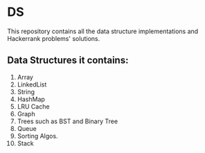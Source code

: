 # DS

This repository contains all the data structure implementations and Hackerrank problems' solutions.

## Data Structures it contains:
1. Array
2. LinkedList
3. String
4. HashMap
5. LRU Cache
6. Graph
7. Trees such as BST and Binary Tree
8. Queue
9. Sorting Algos.
10. Stack
